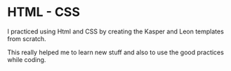 
# HTML - CSS

I practiced using Html and CSS by creating the Kasper and Leon templates from scratch.

This really helped me to learn new stuff and also to use the good practices while coding.

